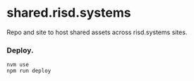 # shared.risd.systems

Repo and site to host shared assets across risd.systems sites.

### Deploy.

```
nvm use
npm run deploy
```
